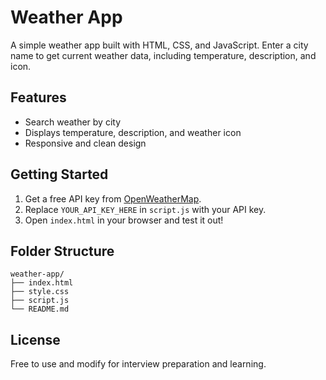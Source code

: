 # Weather App

A simple weather app built with HTML, CSS, and JavaScript. Enter a city name to get current weather data, including temperature, description, and icon.

## Features
- Search weather by city
- Displays temperature, description, and weather icon
- Responsive and clean design

## Getting Started
1. Get a free API key from [OpenWeatherMap](https://openweathermap.org/api).
2. Replace `YOUR_API_KEY_HERE` in `script.js` with your API key.
3. Open `index.html` in your browser and test it out!

## Folder Structure
```
weather-app/
├── index.html
├── style.css
├── script.js
└── README.md
```

## License
Free to use and modify for interview preparation and learning.